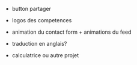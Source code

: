 - button partager

- logos des competences
- animation du contact form + animations du feed

- traduction en anglais?
- calculatrice ou autre projet
